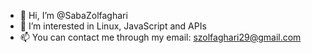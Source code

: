 - 👋 Hi, I’m @SabaZolfaghari
- 👀 I’m interested in Linux, JavaScript and APIs
- 📫 You can contact me through my email: szolfaghari29@gmail.com

<!---
SabaZolfaghari/SabaZolfaghari is a ✨ special ✨ repository because its `README.md` (this file) appears on your GitHub profile.
You can click the Preview link to take a look at your changes.
--->
